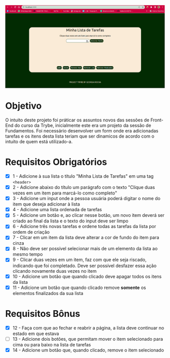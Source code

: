 <div align="center">
  <img align="center" src = "todo-list.gif" />
</div>

# Objetivo

O intuito deste projeto foi práticar os assuntos novos das sessões de Front-End do curso da Trybe, inicialmente este era um projeto da sessão de Fundamentos.
Foi necessário desenvolver um form onde era adicionadas tarefas e os itens desta lista teriam que ser dinamicos de acordo com o intuito de quem está utilizado-a.

# Requisitos Obrigatórios

- [x] 1 - Adicione à sua lista o título "Minha Lista de Tarefas" em uma tag `<header>`
- [x] 2 - Adicione abaixo do título um parágrafo com o texto "Clique duas vezes em um item para marcá-lo como completo"
- [x] 3 - Adicione um input onde a pessoa usuária poderá digitar o nome do item que deseja adicionar à lista
- [x] 4 - Adicione uma lista ordenada de tarefas
- [x] 5 - Adicione um botão e, ao clicar nesse botão, um novo item deverá ser criado ao final da lista e o texto do input deve ser limpo
- [x] 6 - Adicione três novas tarefas e ordene todas as tarefas da lista por ordem de criação
- [x] 7 - Clicar em um item da lista deve alterar a cor de fundo do item para cinza
- [x] 8 - Não deve ser possível selecionar mais de um elemento da lista ao mesmo tempo
- [x] 9 - Clicar duas vezes em um item, faz com que ele seja riscado, indicando que foi completado. Deve ser possível desfazer essa ação clicando novamente duas vezes no item
- [x] 10 - Adicione um botão que quando clicado deve apagar todos os itens da lista
- [x] 11 - Adicione um botão que quando clicado remove **somente** os elementos finalizados da sua lista

# Requisitos Bônus

- [x] 12 - Faça com que ao fechar e reabrir a página, a lista deve continuar no estado em que estava
- [ ] 13 - Adicione dois botões, que permitam mover o item selecionado para cima ou para baixo na lista de tarefas
- [x] 14 - Adicione um botão que, quando clicado, remove o item selecionado
